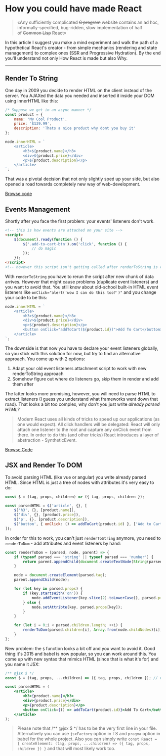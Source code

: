 # How you could have made React

> «Any sufficiently complicated ~~С program~~ website contains an ad hoc, informally-specified, bug-ridden, slow implementation of half of ~~Common Lisp~~ React»

In this article I suggest you make a mind experiment and walk the path of a hypothetical React's creator - from simple mechanics (rendering and state management) to complex ones (SSR and Progressive Hydration). By the end you'll understand not only How React is made but also Why.

---

## Render To String

One day in 2009 you decide to render HTML on the client instead of the server. You AJAXed the data you needed and inserted it inside your DOM using innerHTML like this:

```js
/* Suppose we get in an async manner */
const product = {
    name: 'My Cool Product',
    price: '$139.99',
    description: 'Thats a nice product why dont you buy it'
};

node.innerHTML = `
    <article>
        <h3>${product.name}</h3>
        <div>${product.price}</div>
        <p>${product.description}</p>
    </article>
`;
```

That was a pivotal decision that not only slightly sped up your side, but also opened a road towards completely new way of web-development.

[Browse code](https://github.com/lxchurbakov/how-you-could-have-made-react/tree/b0bee88b24d40d798f8885ed9693a92ade3e89c7)

## Events Management

Shortly after you face the first problem: your events' listeners don't work.

```html
<!-- this is how events are attached on your site -->
<script>
    $(document).ready(function () {
        $('.add-to-cart-btn').on('click', function () {
            // do magic
        });
    });
</script>
<!-- however this script isn't getting called after renderToString is called -->
```

With `renderToString` you have to rerun the script after new chunk of data arrives. However that might cause problems (duplicate event listeners) and you want to avoid that. You still know about old-school built-in HTML event listeners like `onClick="alert('wow I can do this too?')"` and you change your code to be this:

```js
node.innerHTML = `
    <article>
        <h3>${product.name}</h3>
        <div>${product.price}</div>
        <p>${product.description}</p>
        <button onClick="addToCart(${product.id})">Add To Cart</button>
    </article>
`;
```

The downside is that now you have to declare your event listeners globally, so you stick with this solution for now, but try to find an alternative approach. You come up with 2 options:

1. Adapt your old event listeners attachment script to work with new renderToString approach
2. Somehow figure out where do listeners go, skip them in render and add them after

The latter looks more promising, however, you will need to parse HTML to extract listeners (I guess you understand what frameworks went down that road). That looks a bit too complex, why don't you just write *already parsed HTML*?

> Modern React uses all kinds of tricks to speed up our applications (as one would expect). All click handlers will be delegated: React will only attach one listener to the root and capture any onClick event from there. In order to do this (and other tricks) React introduces a layer of abstraction - SyntheticEvent.

[Browse Code](https://github.com/lxchurbakov/how-you-could-have-made-react/tree/0ad7e96fe3a0baad92d61c8c47c8fce64dfca656)

## JSX and Render To DOM

To avoid parsing HTML (like vue or angular) you write already parsed HTML. Since HTML is just a tree of nodes with attributes it's very easy to do:

```js
const $ = (tag, props, children) => ({ tag, props, children });

const parsedHTML = $('article', {}, [
    $('h3', {}, [product.name]),
    $('div', {}, [product.price]),
    $('p', {}, [product.description]),
    $('button', { onClick: () => addToCart(product.id) }, ['Add to Cart']),
]);
```

In order for this to work, you can't just `renderToString` anymore, you need to `renderToDom` - add attributes and event listeners by hand:

```js
const renderToDom = (parsed, node, parent) => {
    if (typeof parsed === 'string' || typeof parsed === 'number') {
        return parent.appendChild(document.createTextNode(String(parsed)));
    } 

    node = document.createElement(parsed.tag);
    parent.appendChild(node);

    for (let key in parsed.props) {
        if (key.startsWith('on')) {
            node.addEventListener(key.slice(2).toLowerCase(), parsed.props[key]);
        } else {
            node.setAttribte(key, parsed.props[key]);
        }
    }

    for (let i = 0;i < parsed.children.length; ++i) {
        renderToDom(parsed.children[i], Array.from(node.childNodes)[i], node);
    }
};
```

New problem: the `$` function looks a bit off and you want to avoid it. Good thing it's 2015 and babel is now popular, so you can work around this. You come up with new syntax that mimics HTML (since that is what it's for) and you name it JSX:

```jsx
/** @jsx $ */
const $ = (tag, props, ...children) => ({ tag, props, children }); // note slightly different syntax for children

const parsedHTML = (
    <article>
        <h3>{product.name}</h3>
        <div>{product.price}</div>
        <p>{product.description}</p>
        <button onClick={() => addToCart(product.id)}>Add To Cart</button>
    </article>
);
```

> Please note that /** @jsx $ */ has to be the very first line in your file. Alternatively you can use `jsxFactory` option in TS and `pragma` option in babel for the whole project. Also you can simply write `const React = { createElement: (tag, props, ...children) => ({ tag, props, children }) }` and that will most likely work too.
